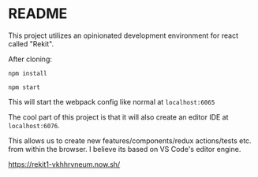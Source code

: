 # README

This project utilizes an opinionated development environment for react called "Rekit".

After cloning: 

`npm install`

`npm start`

This will start the webpack config like normal at `localhost:6065`

The cool part of this project is that it will also create an editor IDE at `localhost:6076`.

This allows us to create new features/components/redux actions/tests etc. from within the browser. I believe its based on VS Code's editor engine.

https://rekit1-vkhhrvneum.now.sh/
